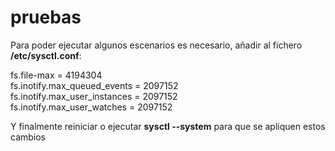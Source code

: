# pruebas

Para poder ejecutar algunos escenarios es necesario, añadir al fichero **/etc/sysctl.conf**:

fs.file-max = 4194304 <br>
fs.inotify.max_queued_events = 2097152 <br>
fs.inotify.max_user_instances = 2097152 <br>
fs.inotify.max_user_watches = 2097152 <br>

Y finalmente reiniciar o ejecutar **sysctl --system** para que se apliquen estos cambios
